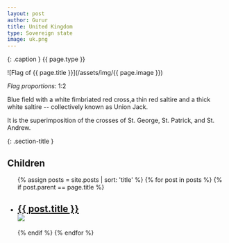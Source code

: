```yaml
---
layout: post
author: Gurur
title: United Kingdom
type: Sovereign state
image: uk.png
---
```

{: .caption }
{{ page.type }}

![Flag of {{ page.title }}](/assets/img/{{ page.image }})

*Flag proportions*: 1:2

Blue field with a white fimbriated red cross,a thin red saltire and a thick white saltire -- collectively known as Union Jack.

It is the superimposition of the crosses of St. George, St. Patrick, and St. Andrew.



{: .section-title }
## Children

<ul id="post-list">
    {% assign posts = site.posts | sort: 'title' %}
    {% for post in posts %}
    {% if post.parent == page.title %}
    <li>
        <h2><a href="{{ post.url }}">{{ post.title }}<br><span class="home-image"><img src="/assets/img/{{ post.image }}"></span></a></h2>
    </li>
    {% endif %}
    {% endfor %}
</ul>